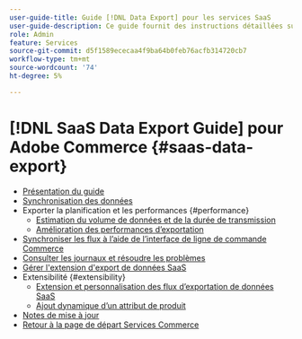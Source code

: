 ```yaml
---
user-guide-title: Guide [!DNL Data Export] pour les services SaaS
user-guide-description: Ce guide fournit des instructions détaillées sur l’utilisation de l [!DNL Data Export] extension pour les services SaaS Adobe Commerce.
role: Admin
feature: Services
source-git-commit: d5f1589ececaa4f9ba64b0feb76acfb314720cb7
workflow-type: tm+mt
source-wordcount: '74'
ht-degree: 5%

---
```


# [!DNL SaaS Data Export Guide] pour Adobe Commerce {#saas-data-export}

- [Présentation du guide](overview.md)
- [Synchronisation des données](data-synchronization.md)
- Exporter la planification et les performances {#performance}
   - [Estimation du volume de données et de la durée de transmission](estimate-data-volume-sync-time.md)
   - [Amélioration des performances d’exportation](customize-export-processing.md)
- [Synchroniser les flux à l’aide de l’interface de ligne de commande Commerce](data-export-cli-commands.md)
- [Consulter les journaux et résoudre les problèmes](troubleshooting-logging.md)
- [Gérer l&#39;extension d&#39;export de données SaaS](manage-extension.md)
- Extensibilité {#extensibility}
   - [Extension et personnalisation des flux d’exportation de données SaaS](extensibility-and-customizations.md)
   - [Ajout dynamique d’un attribut de produit](add-attribute-dynamically.md)
- [Notes de mise à jour](release-notes.md)
- [Retour à la page de départ Services Commerce](https://experienceleague.adobe.com/docs/commerce/user-guides/home.html)
